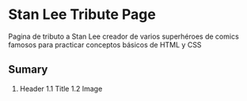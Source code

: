 # Stan Lee Tribute Page
Pagina de tributo a Stan Lee creador de varios superhéroes de comics famosos para practicar conceptos básicos de HTML y CSS

## Sumary

1. Header
1.1 Title
1.2  Image